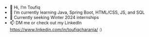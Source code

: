 - 👋 Hi, I’m Toufiq
- 🌱 I’m currently learning Java, Spring Boot, HTML/CSS, JS, and SQL
- 👀 Currently seeking Winter 2024 internships
- 📫 DM me or check out my LinkedIn https://www.linkedin.com/in/toufiqcharania/   :)

<!---
fixture121/fixture121 is a ✨ special ✨ repository because its `README.md` (this file) appears on your GitHub profile.
You can click the Preview link to take a look at your changes.
--->
